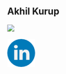 ## Akhil Kurup
<!-- ✨ _special_ ✨ repository because its `README.md` appears on your GitHub profile. -->
![](https://github-readme-stats.vercel.app/api?username=amkurup&show_icons=true&count_private=true)

[![LinkedIn](linkedin-icon.png)](https://www.linkedin.com/in/amkurup/)
